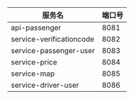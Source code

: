 

服务名|端口号
--- | ---
api-passenger|8081
service-verificationcode | 8082
service-passenger-user|8083
service-price|8084
service-map|8085
service-driver-user|8086
